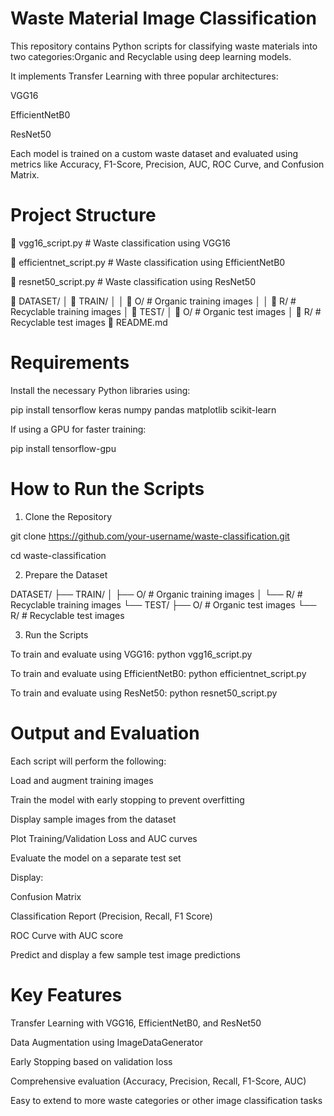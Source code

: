 # Waste Material Image Classification

This repository contains Python scripts for classifying waste materials into two categories:Organic and Recyclable using deep learning models.

It implements Transfer Learning with three popular architectures:

VGG16

EfficientNetB0

ResNet50

Each model is trained on a custom waste dataset and evaluated using metrics like Accuracy, F1-Score, Precision, AUC, ROC Curve, and Confusion Matrix.

# Project Structure 

🔺 vgg16_script.py         # Waste classification using VGG16

🔺 efficientnet_script.py  # Waste classification using EfficientNetB0

🔺 resnet50_script.py      # Waste classification using ResNet50

🔺 DATASET/
│   🔺 TRAIN/
│   │   🔺 O/              # Organic training images
│   │   🔺 R/              # Recyclable training images
│   🔺 TEST/
│       🔺 O/              # Organic test images
│       🔺 R/              # Recyclable test images
🔺 README.md

# Requirements

Install the necessary Python libraries using:

pip install tensorflow keras numpy pandas matplotlib scikit-learn

If using a GPU for faster training:

pip install tensorflow-gpu

# How to Run the Scripts

1. Clone the Repository

git clone https://github.com/your-username/waste-classification.git

cd waste-classification


2. Prepare the Dataset

DATASET/
├── TRAIN/
│   ├── O/    # Organic training images
│   └── R/    # Recyclable training images
└── TEST/
    ├── O/    # Organic test images
    └── R/    # Recyclable test images

3. Run the Scripts

To train and evaluate using VGG16: python vgg16_script.py

To train and evaluate using EfficientNetB0: python efficientnet_script.py

To train and evaluate using ResNet50: python resnet50_script.py

# Output and Evaluation

Each script will perform the following:

Load and augment training images

Train the model with early stopping to prevent overfitting

Display sample images from the dataset

Plot Training/Validation Loss and AUC curves

Evaluate the model on a separate test set

Display:

Confusion Matrix

Classification Report (Precision, Recall, F1 Score)

ROC Curve with AUC score

Predict and display a few sample test image predictions


#  Key Features

Transfer Learning with VGG16, EfficientNetB0, and ResNet50

Data Augmentation using ImageDataGenerator

Early Stopping based on validation loss

Comprehensive evaluation (Accuracy, Precision, Recall, F1-Score, AUC)

Easy to extend to more waste categories or other image classification tasks